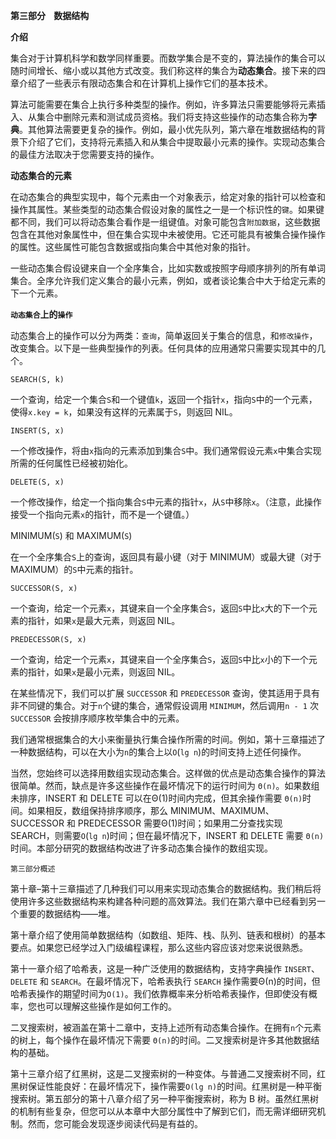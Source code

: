 **第三部分    数据结构**

**介绍**

集合对于计算机科学和数学同样重要。而数学集合是不变的，算法操作的集合可以随时间增长、缩小或以其他方式改变。我们称这样的集合为**动态集合**。接下来的四章介绍了一些表示有限动态集合和在计算机上操作它们的基本技术。

算法可能需要在集合上执行多种类型的操作。例如，许多算法只需要能够将元素插入、从集合中删除元素和测试成员资格。我们将支持这些操作的动态集合称为**字典**。其他算法需要更复杂的操作。例如，最小优先队列，第六章在堆数据结构的背景下介绍了它们，支持将元素插入和从集合中提取最小元素的操作。实现动态集合的最佳方法取决于您需要支持的操作。

**动态集合的元素**

在动态集合的典型实现中，每个元素由一个对象表示，给定对象的指针可以检查和操作其属性。某些类型的动态集合假设对象的属性之一是一个标识性的`键`。如果键都不同，我们可以将动态集合看作是一组键值。对象可能包含`附加数据`，这些数据包含在其他对象属性中，但在集合实现中未被使用。它还可能具有被集合操作操作的属性。这些属性可能包含数据或指向集合中其他对象的指针。

一些动态集合假设键来自一个全序集合，比如实数或按照字母顺序排列的所有单词集合。全序允许我们定义集合的最小元素，例如，或者谈论集合中大于给定元素的下一个元素。

**`动态集合`上的`操作`**

动态集合上的操作可以分为两类：`查询`，简单返回关于集合的信息，和`修改操作`，改变集合。以下是一些典型操作的列表。任何具体的应用通常只需要实现其中的几个。

`SEARCH(S, k)`

一个查询，给定一个集合`S`和一个键值`k`，返回一个指针`x`，指向`S`中的一个元素，使得`x.key = k`，如果没有这样的元素属于`S`，则返回 NIL。

`INSERT(S, x)`  

一个修改操作，将由`x`指向的元素添加到集合`S`中。我们通常假设元素`x`中集合实现所需的任何属性已经被初始化。

`DELETE(S, x)`

一个修改操作，给定一个指向集合`S`中元素的指针`x`，从`S`中移除`x`。（注意，此操作接受一个指向元素`x`的指针，而不是一个键值。）

MINIMUM(`S`) 和 MAXIMUM(`S`)

在一个全序集合`S`上的查询，返回具有最小键（对于 MINIMUM）或最大键（对于 MAXIMUM）的`S`中元素的指针。

`SUCCESSOR(S, x)`

一个查询，给定一个元素`x`，其键来自一个全序集合`S`，返回`S`中比`x`大的下一个元素的指针，如果`x`是最大元素，则返回 NIL。

`PREDECESSOR(S, x)`

一个查询，给定一个元素`x`，其键来自一个全序集合`S`，返回`S`中比`x`小的下一个元素的指针，如果`x`是最小元素，则返回 NIL。

在某些情况下，我们可以扩展 `SUCCESSOR` 和 `PREDECESSOR` 查询，使其适用于具有非不同键的集合。对于`n`个键的集合，通常假设调用 `MINIMUM`，然后调用`n - 1` 次 `SUCCESSOR` 会按排序顺序枚举集合中的元素。

我们通常根据集合的大小来衡量执行集合操作所需的时间。例如，第十三章描述了一种数据结构，可以在大小为`n`的集合上以`O`(`lg n`)的时间支持上述任何操作。

当然，您始终可以选择用数组实现动态集合。这样做的优点是动态集合操作的算法很简单。然而，缺点是许多这些操作在最坏情况下的运行时间为 `Θ(n)`。如果数组未排序，INSERT 和 DELETE 可以在Θ(1)时间内完成，但其余操作需要 `Θ(n)`时间。如果相反，数组保持排序顺序，那么 MINIMUM、MAXIMUM、SUCCESSOR 和 PREDECESSOR 需要Θ(1)时间；如果用二分查找实现 SEARCH，则需要`O`(`lg n`)时间；但在最坏情况下，INSERT 和 DELETE 需要 `Θ(n)`时间。本部分研究的数据结构改进了许多动态集合操作的数组实现。

`第三部分概述`

第十章–第十三章描述了几种我们可以用来实现动态集合的数据结构。我们稍后将使用许多这些数据结构来构建各种问题的高效算法。我们在第六章中已经看到另一个重要的数据结构——堆。

第十章介绍了使用简单数据结构（如数组、矩阵、栈、队列、链表和根树）的基本要点。如果您已经学过入门级编程课程，那么这些内容应该对您来说很熟悉。

第十一章介绍了哈希表，这是一种广泛使用的数据结构，支持字典操作 `INSERT`、`DELETE` 和 `SEARCH`。在最坏情况下，哈希表执行 `SEARCH` 操作需要Θ(n)的时间，但哈希表操作的期望时间为`O(1)`。我们依靠概率来分析哈希表操作，但即使没有概率，您也可以理解这些操作是如何工作的。

二叉搜索树，被涵盖在第十二章中，支持上述所有动态集合操作。在拥有`n`个元素的树上，每个操作在最坏情况下需要 `Θ(n)`的时间。二叉搜索树是许多其他数据结构的基础。

第十三章介绍了红黑树，这是二叉搜索树的一种变体。与普通二叉搜索树不同，红黑树保证性能良好：在最坏情况下，操作需要`O(lg n)`的时间。红黑树是一种平衡搜索树。第五部分的第十八章介绍了另一种平衡搜索树，称为 B 树。虽然红黑树的机制有些复杂，但您可以从本章中大部分属性中了解到它们，而无需详细研究机制。然而，您可能会发现逐步阅读代码是有益的。
